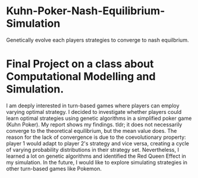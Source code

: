 # Kuhn-Poker-Nash-Equilibrium-Simulation
Genetically evolve each players strategies to converge to nash equilbrium.

# Final Project on a class about Computational Modelling and Simulation.
I am deeply interested in turn-based games where players can employ varying optimal strategy. I decided to investigate whether players could learn optimal strategies using genetic algorithms in a simplified poker game (Kuhn Poker). My report shows my findings. tldr; it does not necessarily converge to the theoretical equilibrium, but the mean value does. The reason for the lack of convergence is due to the coevolutionary property: player 1 would adapt to player 2's strategy and vice versa, creating a cycle of varying probability distributions in their strategy set. Nevertheless, I learned a lot on genetic algorithms and identified the Red Queen Effect in my simulation. In the future, I would like to explore simulating strategies in other turn-based games like Pokemon. 
